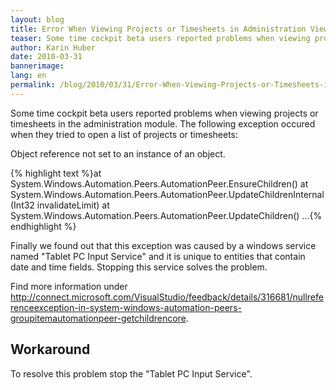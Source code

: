 ```yaml
---
layout: blog
title: Error When Viewing Projects or Timesheets in Administration View 
teaser: Some time cockpit beta users reported problems when viewing projects or timesheets in the administration module. The following exception occured when they tried to open a list of projects or timesheets.
author: Karin Huber
date: 2010-03-31
bannerimage: 
lang: en
permalink: /blog/2010/03/31/Error-When-Viewing-Projects-or-Timesheets-in-Administration-View-
---
```


<p>Some time cockpit beta users reported problems when viewing projects or timesheets in the administration module. The following exception occured when they tried to open a list of projects or timesheets:</p><p class="Code">Object reference not set to an instance of an object.</p>{% highlight text %}at System.Windows.Automation.Peers.AutomationPeer.EnsureChildren()
at System.Windows.Automation.Peers.AutomationPeer.UpdateChildrenInternal(Int32 invalidateLimit)
at System.Windows.Automation.Peers.AutomationPeer.UpdateChildren()
...{% endhighlight %}<p>Finally we found out that this exception was caused by a windows service named "Tablet PC Input Service" and it is unique to entities that contain date and time fields. Stopping this service solves the problem.</p><p>Find more information under <a href="http://connect.microsoft.com/VisualStudio/feedback/details/316681/nullreferenceexception-in-system-windows-automation-peers-groupitemautomationpeer-getchildrencore" target="_blank">http://connect.microsoft.com/VisualStudio/feedback/details/316681/nullreferenceexception-in-system-windows-automation-peers-groupitemautomationpeer-getchildrencore</a>.</p><h2>Workaround</h2><p>To resolve this problem stop the "Tablet PC Input Service". </p>